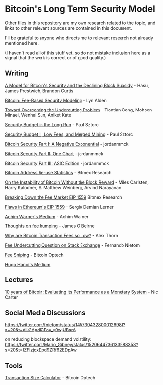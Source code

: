 # Bitcoin's Long Term Security Model

Other files in this repository are my own research related to the topic, and links to other relevant sources are contained in this document.

I'll be grateful to anyone who directs me to relevant research not already mentioned here.

(I haven't read all of this stuff yet, so do not mistake inclusion here as a signal that the work is correct or of good quality.)


## Writing

[A Model for Bitcoin's Security and the Declining Block Subsidy](https://uncommoncore.co/wp-content/uploads/2019/10/A-model-for-Bitcoins-security-and-the-declining-block-subsidy-v1.06.pdf) - Hasu, James Prestwich, Brandon Curtis

[Bitcoin: Fee-Based Security Modeling](https://www.lynalden.com/bitcoin-security-modeling/) - Lyn Alden

[Toward Overcoming the Undercutting Problem](https://arxiv.org/abs/2007.11480) - Tiantian Gong, Mohsen Minaei, Wenhai Sun, Aniket Kate

[Security Budget in the Long Run](https://www.truthcoin.info/blog/security-budget/) - Paul Sztorc

[Security Budget II, Low Fees, and Merged Mining](https://www.truthcoin.info/blog/security-budget-ii-mm/) - Paul Sztorc

[Bitcoin Security Part I: A Negative Exponential](https://www.jordanmmck.com/crypto/bitcoin-security) - jordanmmck

[Bitcoin Security Part II: One Chart](https://www.jordanmmck.com/crypto/bitcoin-chart) - jordanmmck

[Bitcoin Security Part III: ASIC Edition](https://www.jordanmmck.com/crypto/bitcoin-asic) - jordanmmck

[Bitcoin Address Re-use Statistics](https://blog.bitmex.com/bitcoin-address-re-use-statistics/) - Bitmex Research

[On the Instability of Bitcoin Without the Block Reward](https://www.cs.princeton.edu/~arvindn/publications/mining_CCS.pdf) - Miles Carlsten, Harry Kalodner, S. Matthew Weinberg, Arvind Narayanan

[Breaking Down the Fee Market EIP 1559](https://blog.bitmex.com/breaking-down-the-fee-market-eip-1559/) Bitmex Research

[Flaws in Ethereum's EIP 1559](https://medium.com/iovlabs-innovation-stories/flaws-in-ethereums-eip-1559-c0f91838ce23) - Sergio Demian Lerner

[Achim Warner's Medium](https://achimwarner.medium.com/) - Achim Warner

[Thoughts on fee bumping](https://lists.linuxfoundation.org/pipermail/bitcoin-dev/2022-February/019879.html) - James O'Beirne

[Why are Bitcoin Transaction Fees so Low?](https://docsend.com/view/jsgnh3vnssip3uvt) - Alex Thorn

[Fee Undercutting Question on Stack Exchange](https://bitcoin.stackexchange.com/questions/67697/can-undercutting-attacks-be-mitigated/86235#86235) - Fernando Nietom

[Fee Sniping](https://bitcoinops.org/en/topics/fee-sniping/) - Bitcoin Optech

[Hugo Hanoi's Medium](https://hugonguyen.medium.com/)


## Lectures

[10 years of Bitcoin: Evaluating its Performance as a Monetary System](https://youtu.be/AyOyNF-bCkA) - Nic Carter


## Social Media Discussions

https://twitter.com/fnietom/status/1457304328000126981?s=20&t=dik2ApdlGFau_y9wjUBarA

on reducing blockspace demand volatility: https://twitter.com/Mario_Gibney/status/1520644736133988353?s=20&t=IZFIzjcxDpd9ZRf62EDpAw


## Tools

[Transaction Size Calculator](https://bitcoinops.org/en/tools/calc-size/) - Bitcoin Optech

